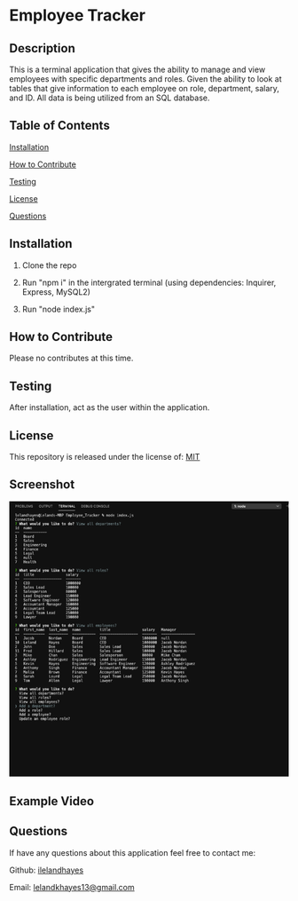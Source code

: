  # Employee Tracker

  ## Description
  
  This is a terminal application that gives the ability to manage and view employees with specific departments and roles. Given the ability to look at tables that give information to each employee on role, department, salary, and ID. All data is being utilized from an SQL database.
  
  ## Table of Contents
  
  [Installation](https://github.com/ilelandhayes#Installation)


  [How to Contribute](https://github.com/ilelandhayes#How-to-Contribute)


  [Testing](https://github.com/ilelandhayes#Testing)


  [License](https://github.com/ilelandhayes#License)


  [Questions](https://github.com/ilelandhayes#Questions)
  
  ## Installation
  
  1. Clone the repo 

  2. Run "npm i" in the intergrated terminal 
        (using dependencies: Inquirer, Express, MySQL2)
  3. Run "node index.js"
  
  ## How to Contribute
  
  Please no contributes at this time.
  
  ## Testing
  
  After installation, act as the user within the application.  
  
  ## License
  
  This repository is released under the license of: [MIT](https://opensource.org/licenses/MIT)

  ## Screenshot

  ![Website View](./img/ScreenshotofTables.png)

  ## Example Video



  ## Questions

  If have any questions about this application feel free to contact me:

  Github: [ilelandhayes](https://github.com/ilelandhayes)

  Email: lelandkhayes13@gmail.com